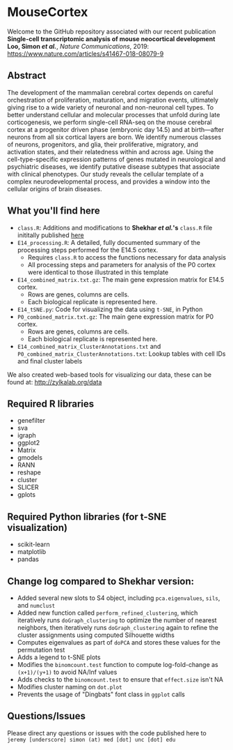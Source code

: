 # MouseCortex
Welcome to the GitHub repository associated with our recent publication  
**Single-cell transcriptomic analysis of mouse neocortical development**  
**Loo, Simon _et al._**, _Nature Communications_, 2019: https://www.nature.com/articles/s41467-018-08079-9

## Abstract
The development of the mammalian cerebral cortex depends on careful orchestration of proliferation, maturation, and migration events, ultimately giving rise to a wide variety of neuronal and non-neuronal cell types. To better understand cellular and molecular processes that unfold during late corticogenesis, we perform single-cell RNA-seq on the mouse cerebral cortex at a progenitor driven phase (embryonic day 14.5) and at birth—after neurons from all six cortical layers are born. We identify numerous classes of neurons, progenitors, and glia, their proliferative, migratory, and activation states, and their relatedness within and across age. Using the cell-type-specific expression patterns of genes mutated in neurological and psychiatric diseases, we identify putative disease subtypes that associate with clinical phenotypes. Our study reveals the cellular template of a complex neurodevelopmental process, and provides a window into the cellular origins of brain diseases.

## What you'll find here
* `class.R`: Additions and modifications to **Shekhar _et al._'s** `class.R` file inititally published [here](https://github.com/broadinstitute/BipolarCell2016) 
* `E14_processing.R`: A detailed, fully documented summary of the processing steps performed for the E14.5 cortex.
	* Requires `class.R` to access the functions necessary for data analysis
	* All processing steps and parameters for analysis of the P0 cortex were identical to those illustrated in this template
* `E14_combined_matrix.txt.gz`: The main gene expression matrix for E14.5 cortex.
	* Rows are genes, columns are cells. 
	* Each biological replicate is represented here.
* `E14_tSNE.py`: Code for visualizing the data using `t-SNE`, in Python
* `P0_combined_matrix.txt.gz`: The main gene expression matrix for P0 cortex.
	* Rows are genes, columns are cells.
	* Each biological replicate is represented here.
* `E14_combined_matrix_ClusterAnnotations.txt` and `P0_combined_matrix_ClusterAnnotations.txt`: Lookup tables with cell IDs and final cluster labels


We also created web-based tools for visualizing our data, these can be found at:
http://zylkalab.org/data

## Required R libraries
* genefilter
* sva
* igraph
* ggplot2
* Matrix
* gmodels
* RANN
* reshape
* cluster
* SLICER
* gplots

## Required Python libraries (for t-SNE visualization)
* scikit-learn
* matplotlib
* pandas

## Change log compared to Shekhar version:
* Added several new slots to S4 object, including `pca.eigenvalues`, `sils`, and `numclust`
* Added new function called `perform_refined_clustering`, which iteratively runs `doGraph_clustering` to optimize the number of nearest neighbors, then iteratively runs `doGraph_clustering` again to refine the cluster assignments using computed Silhouette widths
* Computes eigenvalues as part of `doPCA` and stores these values for the permutation test
* Adds a legend to t-SNE plots
* Modifies the `binomcount.test` function to compute log-fold-change as `(x+1)/(y+1)` to avoid NA/Inf values
* Adds checks to the `binomcount.test` to ensure that `effect.size` isn't NA
* Modifies cluster naming on `dot.plot`
* Prevents the usage of "Dingbats" font class in `ggplot` calls

## Questions/Issues
Please direct any questions or issues with the code published here to `jeremy [underscore] simon (at) med [dot] unc [dot] edu`

